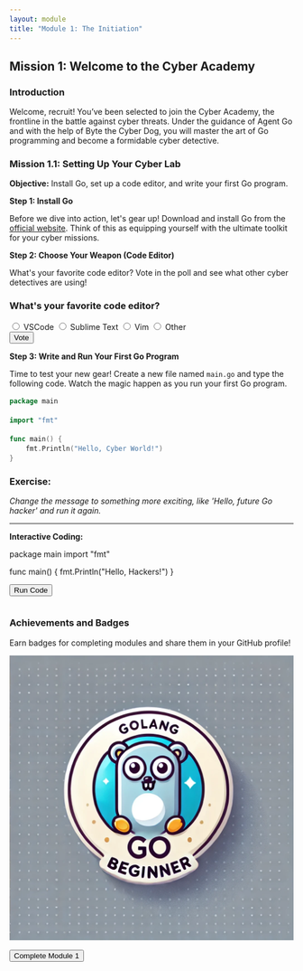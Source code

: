 ```yaml
---
layout: module
title: "Module 1: The Initiation"
---
```


## Mission 1: Welcome to the Cyber Academy

### Introduction

Welcome, recruit! You’ve been selected to join the Cyber Academy, the frontline in the battle against cyber threats. Under the guidance of Agent Go and with the help of Byte the Cyber Dog, you will master the art of Go programming and become a formidable cyber detective.

### Mission 1.1: Setting Up Your Cyber Lab

**Objective:** Install Go, set up a code editor, and write your first Go program.

**Step 1: Install Go**

Before we dive into action, let's gear up! Download and install Go from the [official website](https://golang.org/dl/). Think of this as equipping yourself with the ultimate toolkit for your cyber missions.

**Step 2: Choose Your Weapon (Code Editor)**

What's your favorite code editor? Vote in the poll and see what other cyber detectives are using!

<div id="poll">
  <h3>What's your favorite code editor?</h3>
  <form id="poll-form">
    <label class="poll-option">
      <input type="radio" id="vscode" name="editor" value="VSCode">
      <span>VSCode</span>
    </label>
    <label class="poll-option">
      <input type="radio" id="sublime" name="editor" value="Sublime Text">
      <span>Sublime Text</span>
    </label>
    <label class="poll-option">
      <input type="radio" id="vim" name="editor" value="Vim">
      <span>Vim</span>
    </label>
    <label class="poll-option">
      <input type="radio" id="other" name="editor" value="Other">
      <span>Other</span>
    </label>
    <br>
    <input type="button" value="Vote" onclick="submitPoll()">
  </form>
  <div id="poll-results" style="display:none;">
    <h4>Poll Results</h4>
    <ul>
      <li>VSCode: <span id="result-vscode">0</span> votes</li>
      <li>Sublime Text: <span id="result-sublime">0</span> votes</li>
      <li>Vim: <span id="result-vim">0</span> votes</li>
      <li>Other: <span id="result-other">0</span> votes</li>
    </ul>
  </div>
</div>

<script>
  function submitPoll() {
    var radios = document.getElementsByName('editor');
    var selected = '';
    for (var i = 0; i < radios.length; i++) {
      if (radios[i].checked) {
        selected = radios[i].value;
        break;
      }
    }
    if (selected) {
      localStorage.setItem('favoriteEditor', selected);
      document.getElementById('poll-form').style.display = 'none';
      document.getElementById('poll-results').style.display = 'block';
      updatePollResults(selected);
    } else {
      alert('Please select an option before voting.');
    }
  }

  function updatePollResults(selected) {
    var resultElement = document.getElementById('result-' + selected.toLowerCase());
    var currentVotes = parseInt(resultElement.innerText);
    resultElement.innerText = currentVotes + 1;
  }

  // On page load, check if the user has already voted
  document.addEventListener('DOMContentLoaded', (event) => {
    var favoriteEditor = localStorage.getItem('favoriteEditor');
    if (favoriteEditor) {
      document.getElementById('poll-form').style.display = 'none';
      document.getElementById('poll-results').style.display = 'block';
      updatePollResults(favoriteEditor);
    }
  });
</script>

**Step 3: Write and Run Your First Go Program**

Time to test your new gear! Create a new file named `main.go` and type the following code. Watch the magic happen as you run your first Go program.

```go
package main

import "fmt"

func main() {
    fmt.Println("Hello, Cyber World!")
}
```

### Exercise:

*Change the message to something more exciting, like 'Hello, future Go hacker' and run it again.*

---------------------------------------------------------------------

**Interactive Coding:**

<div id="editor-container">
  <div id="editor">package main
import "fmt"

func main() {
fmt.Println("Hello, Hackers!")
}

</div>
  <button id="run-code">Run Code</button>
  <pre id="output"></pre>
</div>
<script src="https://cdnjs.cloudflare.com/ajax/libs/ace/1.4.12/ace.js" integrity="sha512-DtT9g5pN5+yoK++vQO9+pyflly3j58sUlB7K7OdFyRklzTkQ8UNZsm8QxQvsGeVG41fDkM9X2iHkFgtJ7Fk1ew==" crossorigin="anonymous"></script>
<script>
  var editor = ace.edit("editor");
  editor.setTheme("ace/theme/monokai");
  editor.session.setMode("ace/mode/golang");

  document.getElementById('run-code').addEventListener('click', function() {
    var userCode = editor.getValue();
    runCode(userCode);
  });

  function runCode(code) {
    const outputElement = document.getElementById('output');
    outputElement.textContent = 'Running...';

    fetch('https://emkc.org/api/v2/piston/execute', {
      method: 'POST',
      headers: {
        'Content-Type': 'application/json'
      },
      body: JSON.stringify({
        language: 'go',
        source: code
      })
    })
    .then(response => response.json())
    .then(data => {
      if (data.run) {
        outputElement.textContent = data.run.output;
      } else {
        outputElement.textContent = 'Error running code.';
      }
    })
    .catch(error => {
      outputElement.textContent = 'Error: ' + error;
    });
  }
</script>

### Achievements and Badges

Earn badges for completing modules and share them in your GitHub profile!

![Beginner Badge](../../../assets/images/golang/beginner_badge.jpg)

<button id="complete-module1">Complete Module 1</button>

<script>
    document.getElementById('complete-module1').addEventListener('click', function() {
        localStorage.setItem('module1Completed', true);
        alert('Module 1 completed! You can now access Module 2.');
    });
</script>